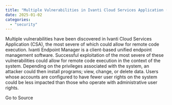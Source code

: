 ```yaml
---
title: "Multiple Vulnerabilities in Ivanti Cloud Services Application (CSA) Could Allow for Remote Code Execution"
date: 2025-01-02
categories: 
  - "security"
---
```


Multiple vulnerabilities have been discovered in Ivanti Cloud Services Application (CSA), the most severe of which could allow for remote code execution. Ivanti Endpoint Manager is a client-based unified endpoint management software. Successful exploitation of the most severe of these vulnerabilities could allow for remote code execution in the context of the system. Depending on the privileges associated with the system, an attacker could then install programs; view, change, or delete data. Users whose accounts are configured to have fewer user rights on the system could be less impacted than those who operate with administrative user rights.

Go to Source
